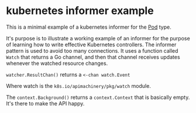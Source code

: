 # kubernetes informer example

This is a minimal example of a kubernetes informer for the [Pod](https://kubernetes.io/docs/concepts/workloads/pods/)
type.

It's purpose is to illustrate a working example of an informer for the purpose of learning how to write effective 
Kubernetes controllers. The informer pattern is used to avoid too many connections. It uses a function called `Watch`
that returns a Go channel, and then that channel receives updates whenever the watched resource changes.

`watcher.ResultChan()` returns a `<-chan watch.Event`

Where watch is the `k8s.io/apimachinery/pkg/watch` module.

The `context.Background()` returns a `context.Context` that is basically empty. It's there to make the API happy.

